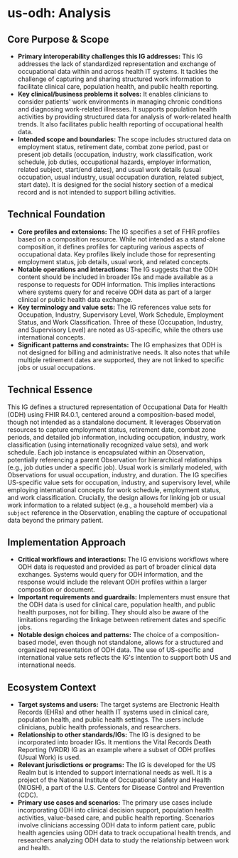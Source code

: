 # us-odh: Analysis

## Core Purpose & Scope

-   **Primary interoperability challenges this IG addresses:** This IG addresses the lack of standardized representation and exchange of occupational data within and across health IT systems. It tackles the challenge of capturing and sharing structured work information to facilitate clinical care, population health, and public health reporting.
-   **Key clinical/business problems it solves:** It enables clinicians to consider patients' work environments in managing chronic conditions and diagnosing work-related illnesses. It supports population health activities by providing structured data for analysis of work-related health trends. It also facilitates public health reporting of occupational health data.
-   **Intended scope and boundaries:** The scope includes structured data on employment status, retirement date, combat zone period, past or present job details (occupation, industry, work classification, work schedule, job duties, occupational hazards, employer information, related subject, start/end dates), and usual work details (usual occupation, usual industry, usual occupation duration, related subject, start date). It is designed for the social history section of a medical record and is not intended to support billing activities.

## Technical Foundation

-   **Core profiles and extensions:** The IG specifies a set of FHIR profiles based on a composition resource. While not intended as a stand-alone composition, it defines profiles for capturing various aspects of occupational data. Key profiles likely include those for representing employment status, job details, usual work, and related concepts.
-   **Notable operations and interactions:** The IG suggests that the ODH content should be included in broader IGs and made available as a response to requests for ODH information. This implies interactions where systems query for and receive ODH data as part of a larger clinical or public health data exchange.
-   **Key terminology and value sets:** The IG references value sets for Occupation, Industry, Supervisory Level, Work Schedule, Employment Status, and Work Classification. Three of these (Occupation, Industry, and Supervisory Level) are noted as US-specific, while the others use international concepts.
-   **Significant patterns and constraints:** The IG emphasizes that ODH is not designed for billing and administrative needs. It also notes that while multiple retirement dates are supported, they are not linked to specific jobs or usual occupations.

## Technical Essence

This IG defines a structured representation of Occupational Data for Health (ODH) using FHIR R4.0.1, centered around a composition-based model, though not intended as a standalone document. It leverages Observation resources to capture employment status, retirement date, combat zone periods, and detailed job information, including occupation, industry, work classification (using internationally recognized value sets), and work schedule. Each job instance is encapsulated within an Observation, potentially referencing a parent Observation for hierarchical relationships (e.g., job duties under a specific job). Usual work is similarly modeled, with Observations for usual occupation, industry, and duration.  The IG specifies US-specific value sets for occupation, industry, and supervisory level, while employing international concepts for work schedule, employment status, and work classification.  Crucially, the design allows for linking job or usual work information to a related subject (e.g., a household member) via a `subject` reference in the Observation, enabling the capture of occupational data beyond the primary patient.

## Implementation Approach

-   **Critical workflows and interactions:** The IG envisions workflows where ODH data is requested and provided as part of broader clinical data exchanges. Systems would query for ODH information, and the response would include the relevant ODH profiles within a larger composition or document.
-   **Important requirements and guardrails:** Implementers must ensure that the ODH data is used for clinical care, population health, and public health purposes, not for billing. They should also be aware of the limitations regarding the linkage between retirement dates and specific jobs.
-   **Notable design choices and patterns:** The choice of a composition-based model, even though not standalone, allows for a structured and organized representation of ODH data. The use of US-specific and international value sets reflects the IG's intention to support both US and international needs.

## Ecosystem Context

-   **Target systems and users:** The target systems are Electronic Health Records (EHRs) and other health IT systems used in clinical care, population health, and public health settings. The users include clinicians, public health professionals, and researchers.
-   **Relationship to other standards/IGs:** The IG is designed to be incorporated into broader IGs. It mentions the Vital Records Death Reporting (VRDR) IG as an example where a subset of ODH profiles (Usual Work) is used.
-   **Relevant jurisdictions or programs:** The IG is developed for the US Realm but is intended to support international needs as well. It is a project of the National Institute of Occupational Safety and Health (NIOSH), a part of the U.S. Centers for Disease Control and Prevention (CDC).
-   **Primary use cases and scenarios:** The primary use cases include incorporating ODH into clinical decision support, population health activities, value-based care, and public health reporting. Scenarios involve clinicians accessing ODH data to inform patient care, public health agencies using ODH data to track occupational health trends, and researchers analyzing ODH data to study the relationship between work and health.
